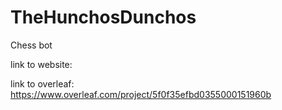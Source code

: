 # TheHunchosDunchos
Chess bot

link to website:

link to overleaf: https://www.overleaf.com/project/5f0f35efbd0355000151960b
